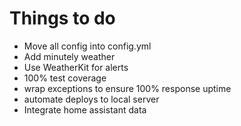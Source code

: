 # Things to do

- Move all config into config.yml
- Add minutely weather
- Use WeatherKit for alerts
- 100% test coverage
- wrap exceptions to ensure 100% response uptime
- automate deploys to local server
- Integrate home assistant data
